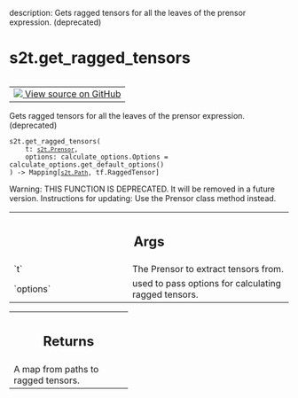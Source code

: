 description: Gets ragged tensors for all the leaves of the prensor expression. (deprecated)

<div itemscope itemtype="http://developers.google.com/ReferenceObject">
<meta itemprop="name" content="s2t.get_ragged_tensors" />
<meta itemprop="path" content="Stable" />
</div>

# s2t.get_ragged_tensors

<!-- Insert buttons and diff -->

<table class="tfo-notebook-buttons tfo-api nocontent" align="left">
<td>
  <a target="_blank" href="https://github.com/google/struct2tensor/blob/master/struct2tensor/prensor_util.py#L96-L111">
    <img src="https://www.tensorflow.org/images/GitHub-Mark-32px.png" />
    View source on GitHub
  </a>
</td>
</table>



Gets ragged tensors for all the leaves of the prensor expression. (deprecated)

<pre class="devsite-click-to-copy prettyprint lang-py tfo-signature-link">
<code>s2t.get_ragged_tensors(
    t: <a href="../s2t/Prensor.md"><code>s2t.Prensor</code></a>,
    options: calculate_options.Options = calculate_options.get_default_options()
) -> Mapping[<a href="../s2t/Path.md"><code>s2t.Path</code></a>, tf.RaggedTensor]
</code></pre>



<!-- Placeholder for "Used in" -->

Warning: THIS FUNCTION IS DEPRECATED. It will be removed in a future version.
Instructions for updating:
Use the Prensor class method instead.

<!-- Tabular view -->
 <table class="responsive fixed orange">
<colgroup><col width="214px"><col></colgroup>
<tr><th colspan="2"><h2 class="add-link">Args</h2></th></tr>

<tr>
<td>
`t`
</td>
<td>
The Prensor to extract tensors from.
</td>
</tr><tr>
<td>
`options`
</td>
<td>
used to pass options for calculating ragged tensors.
</td>
</tr>
</table>



<!-- Tabular view -->
 <table class="responsive fixed orange">
<colgroup><col width="214px"><col></colgroup>
<tr><th colspan="2"><h2 class="add-link">Returns</h2></th></tr>
<tr class="alt">
<td colspan="2">
A map from paths to ragged tensors.
</td>
</tr>

</table>

